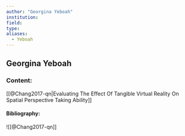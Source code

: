 ```yaml
---
author: "Georgina Yeboah"
institution:
field:
type:
aliases:
  - Yeboah
---
```


## Georgina Yeboah

### Content:
[[@Chang2017-qn|Evaluating The Effect Of Tangible Virtual Reality On Spatial Perspective Taking Ability]]

#### Bibliography:

![[@Chang2017-qn]]
